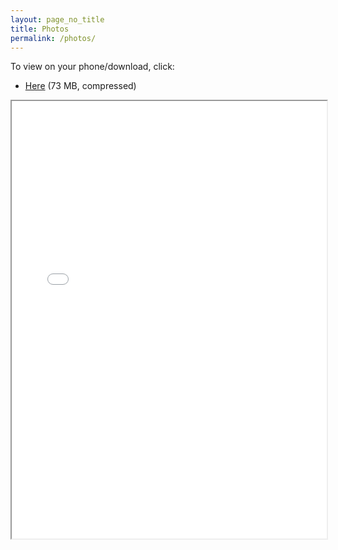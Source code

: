 ```yaml
---
layout: page_no_title
title: Photos
permalink: /photos/
---
```


To view on your phone/download, click: 
- <a href="/files/Japan Summer 2023_compressed.pdf" download>Here</a> (73 MB, compressed)

<iframe src="/files/Japan Summer 2023_compressed.pdf" width="100%" height="700px">
</iframe>


